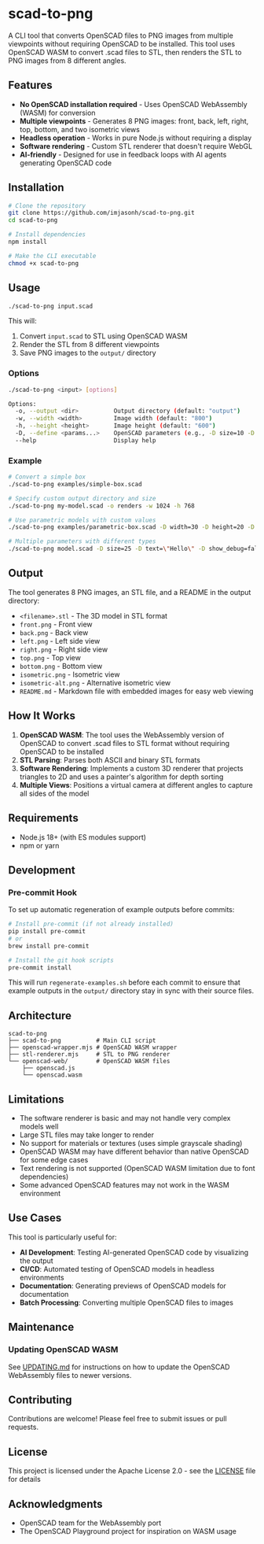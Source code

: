 # scad-to-png

A CLI tool that converts OpenSCAD files to PNG images from multiple viewpoints without requiring OpenSCAD to be installed. This tool uses OpenSCAD WASM to convert .scad files to STL, then renders the STL to PNG images from 8 different angles.

## Features

- **No OpenSCAD installation required** - Uses OpenSCAD WebAssembly (WASM) for conversion
- **Multiple viewpoints** - Generates 8 PNG images: front, back, left, right, top, bottom, and two isometric views
- **Headless operation** - Works in pure Node.js without requiring a display
- **Software rendering** - Custom STL renderer that doesn't require WebGL
- **AI-friendly** - Designed for use in feedback loops with AI agents generating OpenSCAD code

## Installation

```bash
# Clone the repository
git clone https://github.com/imjasonh/scad-to-png.git
cd scad-to-png

# Install dependencies
npm install

# Make the CLI executable
chmod +x scad-to-png
```

## Usage

```bash
./scad-to-png input.scad
```

This will:
1. Convert `input.scad` to STL using OpenSCAD WASM
2. Render the STL from 8 different viewpoints
3. Save PNG images to the `output/` directory

### Options

```bash
./scad-to-png <input> [options]

Options:
  -o, --output <dir>          Output directory (default: "output")
  -w, --width <width>         Image width (default: "800")
  -h, --height <height>       Image height (default: "600")
  -D, --define <params...>    OpenSCAD parameters (e.g., -D size=10 -D holes=true)
  --help                      Display help
```

### Example

```bash
# Convert a simple box
./scad-to-png examples/simple-box.scad

# Specify custom output directory and size
./scad-to-png my-model.scad -o renders -w 1024 -h 768

# Use parametric models with custom values
./scad-to-png examples/parametric-box.scad -D width=30 -D height=20 -D has_lid=true

# Multiple parameters with different types
./scad-to-png model.scad -D size=25 -D text=\"Hello\" -D show_debug=false
```

## Output

The tool generates 8 PNG images, an STL file, and a README in the output directory:
- `<filename>.stl` - The 3D model in STL format
- `front.png` - Front view
- `back.png` - Back view
- `left.png` - Left side view
- `right.png` - Right side view
- `top.png` - Top view
- `bottom.png` - Bottom view
- `isometric.png` - Isometric view
- `isometric-alt.png` - Alternative isometric view
- `README.md` - Markdown file with embedded images for easy web viewing

## How It Works

1. **OpenSCAD WASM**: The tool uses the WebAssembly version of OpenSCAD to convert .scad files to STL format without requiring OpenSCAD to be installed
2. **STL Parsing**: Parses both ASCII and binary STL formats
3. **Software Rendering**: Implements a custom 3D renderer that projects triangles to 2D and uses a painter's algorithm for depth sorting
4. **Multiple Views**: Positions a virtual camera at different angles to capture all sides of the model

## Requirements

- Node.js 18+ (with ES modules support)
- npm or yarn

## Development

### Pre-commit Hook

To set up automatic regeneration of example outputs before commits:

```bash
# Install pre-commit (if not already installed)
pip install pre-commit
# or
brew install pre-commit

# Install the git hook scripts
pre-commit install
```

This will run `regenerate-examples.sh` before each commit to ensure that example outputs in the `output/` directory stay in sync with their source files.

## Architecture

```
scad-to-png
├── scad-to-png          # Main CLI script
├── openscad-wrapper.mjs # OpenSCAD WASM wrapper
├── stl-renderer.mjs     # STL to PNG renderer
└── openscad-web/        # OpenSCAD WASM files
    ├── openscad.js
    └── openscad.wasm
```

## Limitations

- The software renderer is basic and may not handle very complex models well
- Large STL files may take longer to render
- No support for materials or textures (uses simple grayscale shading)
- OpenSCAD WASM may have different behavior than native OpenSCAD for some edge cases
- Text rendering is not supported (OpenSCAD WASM limitation due to font dependencies)
- Some advanced OpenSCAD features may not work in the WASM environment

## Use Cases

This tool is particularly useful for:
- **AI Development**: Testing AI-generated OpenSCAD code by visualizing the output
- **CI/CD**: Automated testing of OpenSCAD models in headless environments
- **Documentation**: Generating previews of OpenSCAD models for documentation
- **Batch Processing**: Converting multiple OpenSCAD files to images

## Maintenance

### Updating OpenSCAD WASM

See [UPDATING.md](UPDATING.md) for instructions on how to update the OpenSCAD WebAssembly files to newer versions.

## Contributing

Contributions are welcome! Please feel free to submit issues or pull requests.

## License

This project is licensed under the Apache License 2.0 - see the [LICENSE](LICENSE) file for details

## Acknowledgments

- OpenSCAD team for the WebAssembly port
- The OpenSCAD Playground project for inspiration on WASM usage